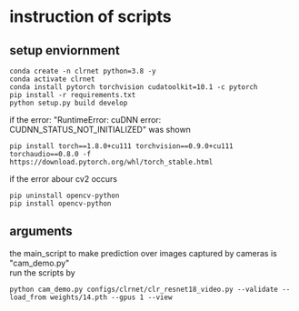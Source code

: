 # instruction of scripts
## setup enviornment
```
conda create -n clrnet python=3.8 -y
conda activate clrnet
conda install pytorch torchvision cudatoolkit=10.1 -c pytorch
pip install -r requirements.txt
python setup.py build develop
```
if the error: "RuntimeError: cuDNN error: CUDNN_STATUS_NOT_INITIALIZED" was shown 
```
pip install torch==1.8.0+cu111 torchvision==0.9.0+cu111 torchaudio==0.8.0 -f https://download.pytorch.org/whl/torch_stable.html
```
if the error abour cv2 occurs </br>
```
pip uninstall opencv-python
pip install opencv-python
```
## arguments
the main_script to make prediction over images captured by cameras is "cam_demo.py"</br>
run the scripts by </br>
```
python cam_demo.py configs/clrnet/clr_resnet18_video.py --validate --load_from weights/14.pth --gpus 1 --view
```
